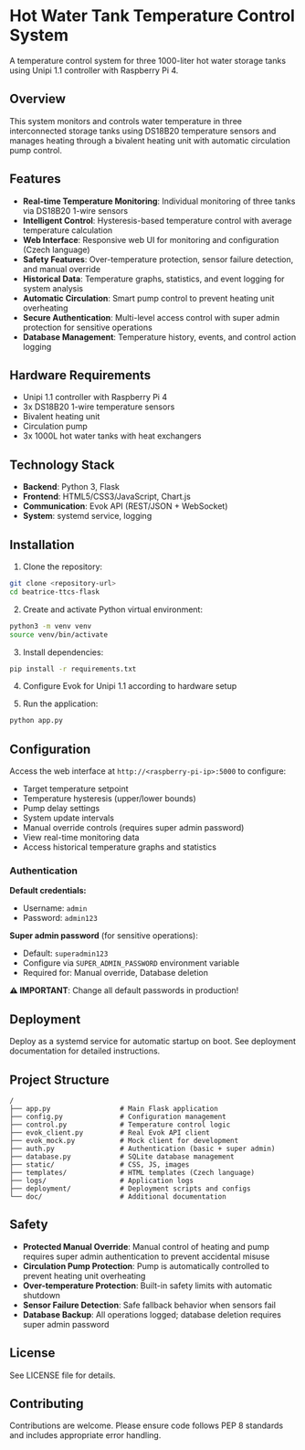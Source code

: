 # Hot Water Tank Temperature Control System

A temperature control system for three 1000-liter hot water storage tanks using Unipi 1.1 controller with Raspberry Pi 4.

## Overview

This system monitors and controls water temperature in three interconnected storage tanks using DS18B20 temperature sensors and manages heating through a bivalent heating unit with automatic circulation pump control.

## Features

- **Real-time Temperature Monitoring**: Individual monitoring of three tanks via DS18B20 1-wire sensors
- **Intelligent Control**: Hysteresis-based temperature control with average temperature calculation
- **Web Interface**: Responsive web UI for monitoring and configuration (Czech language)
- **Safety Features**: Over-temperature protection, sensor failure detection, and manual override
- **Historical Data**: Temperature graphs, statistics, and event logging for system analysis
- **Automatic Circulation**: Smart pump control to prevent heating unit overheating
- **Secure Authentication**: Multi-level access control with super admin protection for sensitive operations
- **Database Management**: Temperature history, events, and control action logging

## Hardware Requirements

- Unipi 1.1 controller with Raspberry Pi 4
- 3x DS18B20 1-wire temperature sensors
- Bivalent heating unit
- Circulation pump
- 3x 1000L hot water tanks with heat exchangers

## Technology Stack

- **Backend**: Python 3, Flask
- **Frontend**: HTML5/CSS3/JavaScript, Chart.js
- **Communication**: Evok API (REST/JSON + WebSocket)
- **System**: systemd service, logging

## Installation

1. Clone the repository:
```bash
git clone <repository-url>
cd beatrice-ttcs-flask
```

2. Create and activate Python virtual environment:
```bash
python3 -m venv venv
source venv/bin/activate
```

3. Install dependencies:
```bash
pip install -r requirements.txt
```

4. Configure Evok for Unipi 1.1 according to hardware setup

5. Run the application:
```bash
python app.py
```

## Configuration

Access the web interface at `http://<raspberry-pi-ip>:5000` to configure:
- Target temperature setpoint
- Temperature hysteresis (upper/lower bounds)
- Pump delay settings
- System update intervals
- Manual override controls (requires super admin password)
- View real-time monitoring data
- Access historical temperature graphs and statistics

### Authentication

**Default credentials:**
- Username: `admin`
- Password: `admin123`

**Super admin password** (for sensitive operations):
- Default: `superadmin123`
- Configure via `SUPER_ADMIN_PASSWORD` environment variable
- Required for: Manual override, Database deletion

**⚠️ IMPORTANT**: Change all default passwords in production!

## Deployment

Deploy as a systemd service for automatic startup on boot. See deployment documentation for detailed instructions.

## Project Structure

```
/
├── app.py                 # Main Flask application
├── config.py              # Configuration management
├── control.py             # Temperature control logic
├── evok_client.py         # Real Evok API client
├── evok_mock.py           # Mock client for development
├── auth.py                # Authentication (basic + super admin)
├── database.py            # SQLite database management
├── static/                # CSS, JS, images
├── templates/             # HTML templates (Czech language)
├── logs/                  # Application logs
├── deployment/            # Deployment scripts and configs
└── doc/                   # Additional documentation
```

## Safety

- **Protected Manual Override**: Manual control of heating and pump requires super admin authentication to prevent accidental misuse
- **Circulation Pump Protection**: Pump is automatically controlled to prevent heating unit overheating
- **Over-temperature Protection**: Built-in safety limits with automatic shutdown
- **Sensor Failure Detection**: Safe fallback behavior when sensors fail
- **Database Backup**: All operations logged; database deletion requires super admin password

## License

See LICENSE file for details.

## Contributing

Contributions are welcome. Please ensure code follows PEP 8 standards and includes appropriate error handling.
